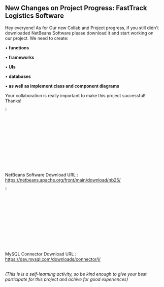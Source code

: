 **<h2>New Changes on Project Progress: FastTrack Logistics Software</h2>**

Hey everyone! As for Our new Collab and Project progress, if you still didn't downloaded NetBeans Software please download it and start working on our project. We need to create:

• **functions**

• **frameworks**

• **UIs**

• **databases**

• **as well as implement class and component diagrams**

Your collaboration is really important to make this project successful!
Thanks!

<img src="https://github.com/user-attachments/assets/bd7072f1-2208-432f-a545-d9c9f45f65c3" style="width:5%; height:5%;">

NetBeans Software Download URL : https://netbeans.apache.org/front/main/download/nb25/

<img src="https://github.com/user-attachments/assets/7eea0e13-3b63-4ae9-bb1f-fb17ad4fe09f" style="width:5%; height:5%;">

MySQL Connector Download URL : https://dev.mysql.com/downloads/connector/j/

<br>
<i>(This is is a self-learning activity, so be kind enough to give your best participate for this project and achive for good experiences)</i>
